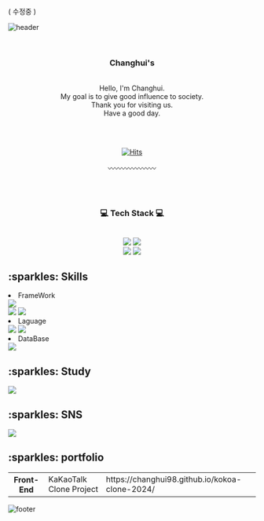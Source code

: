 ( 수정중 ) 

![header](https://capsule-render.vercel.app/api?type=waving&&color=gradient&height=100&section=header&fontSize=90)


<div align="center">
<br>
<h3>Changhui's</h3><br>
 Hello, I'm Changhui. <br>
 My goal is to give good influence to society.<br>
 Thank you for visiting us.<br>
 Have a good day.


 <br><br>

 [![Hits](https://hits.seeyoufarm.com/api/count/incr/badge.svg?url=https%3A%2F%2Fgithub.com%2Fchanghui98&count_bg=%23FFD4DF&title_bg=%23555555&icon=&icon_color=%23E7E7E7&title=hui&edge_flat=false)](https://hits.seeyoufarm.com)

〰️〰️〰️〰️〰️〰️〰️

<br><br>

<h3>💻 Tech Stack 💻</h3>

<br>

<img src="https://img.shields.io/badge/Java-FFDC3C?style=flat-square&logo=Java&logoColor=white"/>
<img src="https://img.shields.io/badge/JavaScript-F7DF1E?style=flat-square&logo=JavaScript&logoColor=white"/><br>

<img src="https://img.shields.io/badge/Spring-6DB33F?style=flat-square&logo=Spring&logoColor=white"/>
<img src="https://img.shields.io/badge/SpringBoot-6DB33F?style=flat-square&logo=SpringBoot&logoColor=white"/>
 
</div>



  <h2>:sparkles: Skills </h2>
  <li>FrameWork</li>
  <img src="https://img.shields.io/badge/spring-6DB33F?style=flat-square&logo=SPRING&logoColor=white"/>
  <br>
  <img src="https://img.shields.io/badge/springboot-6DB33F?style=flat-square&logo=SPRING BOOT&logoColor=white"/>
  <img src="https://img.shields.io/badge/thymeleaf-005F0F?style=flat-square&logo=thymeleaf&logoColor=white"/>
  <br>
  <li>Laguage</li>
  <img src="https://img.shields.io/badge/java-FF160B?style=flat-square&logo=java&logoColor=white"/>
  <img src="https://img.shields.io/badge/css3-1572B6?style=flat-square&logo=css3&logoColor=white"/>
  <br>
  <li>DataBase</li>
  <img src="https://img.shields.io/badge/oracle-F80000?style=flat-square&logo=oracle&logoColor=white"/>

  <h2>:sparkles: Study </h2>
  <img src="https://img.shields.io/badge/javascript-F7DF1E?style=flat-square&logo=javascript&logoColor=white"/>
  
  <h2>:sparkles: SNS </h2>
  <img src="https://img.shields.io/badge/gmail-EA4335?style=flat-square&logo=gmail&logoColor=white"/>
  
  <h2>:sparkles: portfolio </h2>
  <table border:none>
    <tr>
      <th>Front-End</th>
      <td>KaKaoTalk Clone Project </td>
      <td>https://changhui98.github.io/kokoa-clone-2024/ </td>
    </tr>
  </table>
  
  
</div>



![footer](https://capsule-render.vercel.app/api?type=waving&&color=gradient&height=100&section=footer&fontSize=90)
